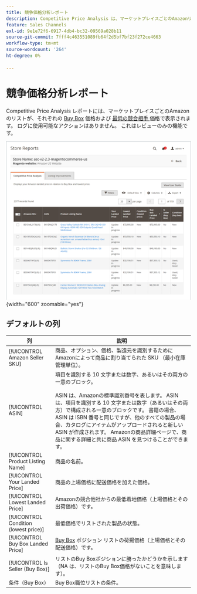 ```yaml
---
title: 競争価格分析レポート
description: Competitive Price Analysis は、マーケットプレイスごとのAmazonリストを、それぞれのBuy Box価格と競合他社価格の最低値で表示します。
feature: Sales Channels
exl-id: 9e1e72f6-6917-4db4-bc32-09569a028b11
source-git-commit: 7fff4c463551089fb64f2d5bf7bf23f272ce4663
workflow-type: tm+mt
source-wordcount: '264'
ht-degree: 0%

---
```


# 競争価格分析レポート

Competitive Price Analysis レポートには、マーケットプレイスごとのAmazonのリストが、それぞれの [Buy Box](./buy-box-competitor-pricing.md) 価格および [ 最低の競合相手 ](./lowest-competitor-pricing.md) 価格で表示されます。 ログに使用可能なアクションはありません。 これはレビューのみの機能です。

![ 競争価格分析レポート ](assets/amazon-competitive-price-analysis.png){width="600" zoomable="yes"}

## デフォルトの列

| 列 | 説明 |
|---------------------------------------|------------------------------------------------------------------------------------------------------------------------------------------------------------------------------------------------------------------------------------------------------------------------------------------------------------------------------------------------------------------------------------------------------------------------------------------------------------------------------------|
| [!UICONTROL Amazon Seller SKU] | 商品、オプション、価格、製造元を識別するためにAmazonによって商品に割り当てられた SKU （最小在庫管理単位）。 |
| [!UICONTROL ASIN] | 項目を識別する 10 文字または数字、あるいはその両方の一意のブロック。<br><br>ASIN は、Amazonの標準識別番号を表します。 ASIN は、項目を識別する 10 文字または数字（あるいはその両方）で構成される一意のブロックです。 書籍の場合、ASIN は ISBN 番号と同じですが、他のすべての製品の場合、カタログにアイテムがアップロードされると新しい ASIN が作成されます。 Amazonの商品詳細ページで、商品に関する詳細と共に商品 ASIN を見つけることができます。 |
| [!UICONTROL Product Listing Name] | 商品の名前。 |
| [!UICONTROL Your Landed Price] | 商品の上場価格に配送価格を加えた価格。 |
| [!UICONTROL Lowest Landed Price] | Amazonの競合他社からの最低着地価格（上場価格とその出荷価格）です。 |
| [!UICONTROL Condition (lowest price)] | 最低価格でリストされた製品の状態。 |
| [!UICONTROL Buy Box Landed Price] | [Buy Box](./buy-box-competitor-pricing.md) ポジション リストの荷揚価格（上場価格とその配送価格）です。 |
| [!UICONTROL Is Seller (Buy Box)] | リストのBuy Boxポジションに勝ったかどうかを示します（NA は、リストのBuy Box価格がないことを意味します）。 |
| 条件（Buy Box） | Buy Box職位リストの条件。 |
